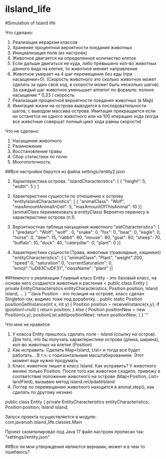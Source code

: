 # iIsland_life
#Simulation of Island life

Что сделано:

1. Реализация иерархии классов
2. Хранение процентной вероятности поедания животных
3. Инициализация поля (из настроек)
4. Животное двигается на определенное количество клеток
5. Если дальше двигаться не куда, либо превышено кол-во животных данного вида на клетке, то животное меняет направление
6. Животное умирает на 4 шаг перемещения без еды (при насыщении=0). (Скорость животного это сколько животное может сделать за один свой ход, в скорости может быть несколько шагов). За каждый шаг животное уменьшает аппетит по формуле: полное насыщение * 0,33 / скорость
7. Реализация процентной вероятности поедания животных (в Map<Map>)
8. Имитация жизни на острове выводится в последовательности шагов, с выводом массива острова. Имитация прекращается если ни останется ни одного животного или на 100 итерацию хода (когда все животные совершат полный цикл хода равны скорости)
 


Что не сделано:
1. Насыщение животного
2. Размножение
3. Восстановление травы
4. Сбор статистики по полю
5. Многопоточность

##Все настройки берутся из файла settings//entity2.json
1. Характеристика острова:
   "islandCharacteristics": [
   {
   "height": 5,
   "width": 5
   }
   ]

2. Характеристики сущности по отношению к острову 
   "entityIslandCharacteristics": [
   {
   "animalClass": "Wolf",
   "maxAmountAnimalInCell": 5,
   "maxAmountOfThisAnimal": 10
   }]
   (animalClass переименовать в entityClass)
   Вероятно перенесу в характеристики острова (п.1)
4. Вероятностная таблица насыщения животного
      "eatCharacteristics": [
      {
      "predator": "Wolf",
      "wolf" : 0,
      "snake": 0,
      "fox": 0,
      "bear": 0,
      "eagle": 0,
      "horse": 0,
      "deer": 15,
      "rabbit": 60,
      "mouse": 80,
      "goat": 60,
      "sheep": 70,
      "buffalo": 10,
      "duck": 40,
      "caterpillar": 0,
      "plant": 0
      }]

5. Характеристики сущности (Трава, животные (травоядные, хищники))
"entityCharacteristics": [
   {
   "animalClass": "Plant",
   "weight":200,
   "speed":0,
   "saturation":0,
   "currentSaturation": 0,
   "emoji":"\uD83C\uDF31",
   "className": "plant"
   }]

##Немного о реализации
Главный класс Entity - это базовый класс, на основе него создаются животные и растения
<
public class Entity {
private EntityCharacteristics entityCharacteristics;
Position position; 
Island island; ... }
'''Java
Position - это позиция на острове, класс сделан Singleton-ом, видимо тоже под доработку...
public static Position positionGetInstance(int x, int y) {
Position position = receiveInstance(x,y);
if (position!=null) {
return position;
} else {
Position positionNew = new Position(x,y);
positionList.add(positionNew);
return positionNew;
}
}
'''

Что мне не нравится:
1. У класса Entity пришлось сделать поле - island (ссылку на остров). Для того, что бы получать характеристики острова (длина, ширина), кол-во животных на клетке (Position)
2. Как исправить. Сделать Map<Island, List<Position>> и тогда все будет работать... В т.ч. с горизонтальным масштабированием. Этот момент еще нужно продумать
3. Класс животное пишет в класс Island. Как исправить? У животного меняю только Position. После того как животное сходило, привожу в соответствие положение животного на острове (Map<Position, List<Entity>> landField), вызываю метод island.reUpdateIsland
4. Логгер по перемещению животного находится в animal.step(), как сделать по другому незнаю
   
public class Entity {
   private EntityCharacteristics entityCharacteristics;
   Position position;
   Island island;

Запуск проекта осуществляется в модуле: com.javarush.island_life.classes.Main

Проект скомпилировал под Java 17
файл настроек прописан так: "settings//entity.json"

##Все ли мои утверждения являются верными, может я в чем то ошибаюсь?